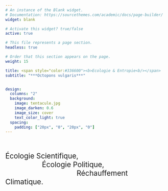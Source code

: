 ```yaml
---
# An instance of the Blank widget.
# Documentation: https://sourcethemes.com/academic/docs/page-builder/
widget: blank

# Activate this widget? true/false
active: true

# This file represents a page section.
headless: true

# Order that this section appears on the page.
weight: 15

title: <span style="color:#336600"><b>Ecologie & Entropie<b/></span>
subtitle: "***Octopons vulgaris***"


design:
  columns: "2"
  background:
    image: tentacule.jpg
    image_darken: 0.6
    image_size: cover
    text_color_light: true
  spacing:
    padding: ["20px", "0", "20px", "0"]
---
```




<br/>


<p style="font-size:160%;">Écologie Scientifique,<br/> &emsp; &emsp; &emsp; &emsp; Écologie Politique,<br/> &emsp; &emsp;&emsp; &emsp;  &emsp; &emsp; &emsp; &emsp; Réchauffement Climatique.<p/>


